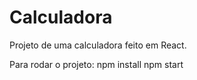 # Calculadora 


Projeto de uma calculadora feito em React. 

Para rodar o projeto: 
npm install
npm start 

